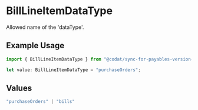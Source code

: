 # BillLineItemDataType

Allowed name of the 'dataType'.

## Example Usage

```typescript
import { BillLineItemDataType } from "@codat/sync-for-payables-version-1/sdk/models/shared";

let value: BillLineItemDataType = "purchaseOrders";
```

## Values

```typescript
"purchaseOrders" | "bills"
```